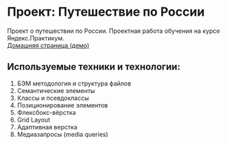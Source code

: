 # Проект: Путешествие по России
Проект о путешествии по России. Проектная работа обучения на курсе Яндекс.Практикум.  
<a href="https://losbojos.github.io/russian-travel/index.html" target="_blank">Домашняя страница (демо)</a>

## Используемые техники и технологии:
1. БЭМ методология и структура файлов
2. Семантические элементы
3. Классы и псевдоклассы
4. Позиционирование элементов
5. Флексбокс-вёрстка
6. Grid Layout
7. Адаптивная верстка
8. Медиазапросы (media queries)
